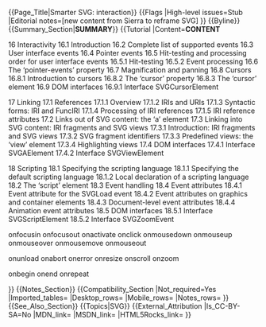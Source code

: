 {{Page_Title|Smarter SVG: interaction}}
{{Flags
|High-level issues=Stub
|Editorial notes=[new content from Sierra to reframe SVG]
}}
{{Byline}}
{{Summary_Section|__SUMMARY__}}
{{Tutorial
|Content=__CONTENT__

 16 Interactivity
    16.1 Introduction
    16.2 Complete list of supported events
    16.3 User interface events
    16.4 Pointer events
    16.5 Hit-testing and processing order for user interface events
        16.5.1 Hit-testing
        16.5.2 Event processing
    16.6 The ‘pointer-events’ property
    16.7 Magnification and panning
    16.8 Cursors
        16.8.1 Introduction to cursors
        16.8.2 The ‘cursor’ property
        16.8.3 The ‘cursor’ element
    16.9 DOM interfaces
        16.9.1 Interface SVGCursorElement

 17 Linking
    17.1 References
        17.1.1 Overview
        17.1.2 IRIs and URIs
        17.1.3 Syntactic forms: IRI and FuncIRI
        17.1.4 Processing of IRI references
        17.1.5 IRI reference attributes
    17.2 Links out of SVG content: the ‘a’ element
    17.3 Linking into SVG content: IRI fragments and SVG views
        17.3.1 Introduction: IRI fragments and SVG views
        17.3.2 SVG fragment identifiers
        17.3.3 Predefined views: the ‘view’ element
        17.3.4 Highlighting views
    17.4 DOM interfaces
        17.4.1 Interface SVGAElement
        17.4.2 Interface SVGViewElement

 18 Scripting
    18.1 Specifying the scripting language
        18.1.1 Specifying the default scripting language
        18.1.2 Local declaration of a scripting language
    18.2 The ‘script’ element
    18.3 Event handling
    18.4 Event attributes
        18.4.1 Event attribute for the SVGLoad event
        18.4.2 Event attributes on graphics and container elements
        18.4.3 Document-level event attributes
        18.4.4 Animation event attributes
    18.5 DOM interfaces
        18.5.1 Interface SVGScriptElement
        18.5.2 Interface SVGZoomEvent

 onfocusin
 onfocusout
 onactivate
 onclick
 onmousedown
 onmouseup
 onmouseover
 onmousemove
 onmouseout

 onunload
 onabort
 onerror
 onresize
 onscroll
 onzoom

 onbegin
 onend
 onrepeat

}}
{{Notes_Section}}
{{Compatibility_Section
|Not_required=Yes
|Imported_tables=
|Desktop_rows=
|Mobile_rows=
|Notes_rows=
}}
{{See_Also_Section}}
{{Topics|SVG}}
{{External_Attribution
|Is_CC-BY-SA=No
|MDN_link=
|MSDN_link=
|HTML5Rocks_link=
}}